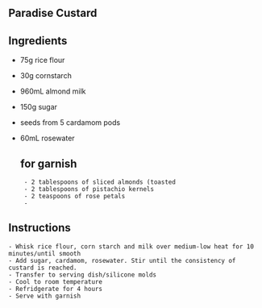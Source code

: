 ## Paradise Custard

## Ingredients
 - 75g rice flour
 - 30g cornstarch
 - 960mL almond milk
 - 150g sugar
 - seeds from 5 cardamom pods
 - 60mL rosewater
 
	## for garnish
		- 2 tablespoons of sliced almonds (toasted
		- 2 tablespoons of pistachio kernels
		- 2 teaspoons of rose petals
		-

## Instructions
	- Whisk rice flour, corn starch and milk over medium-low heat for 10 minutes/until smooth
	- Add sugar, cardamom, rosewater. Stir until the consistency of custard is reached.
	- Transfer to serving dish/silicone molds
	- Cool to room temperature
	- Refridgerate for 4 hours 
	- Serve with garnish
